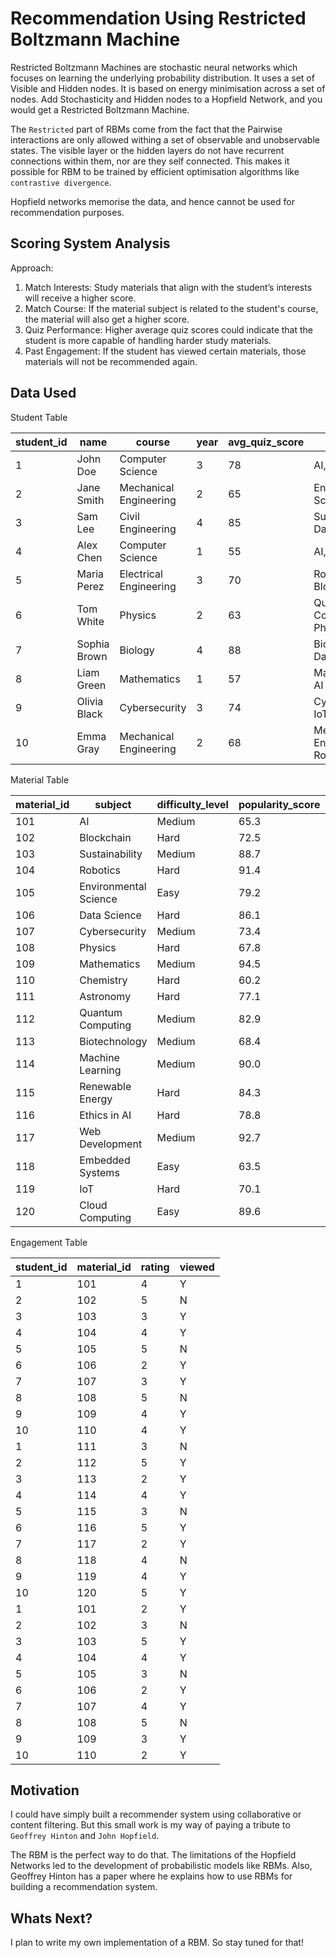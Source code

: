 # Recommendation Using Restricted Boltzmann Machine 

Restricted Boltzmann Machines are stochastic neural networks which focuses on learning the underlying probability distribution. It uses a set of Visible and Hidden nodes. It is based on energy minimisation across a set of nodes. Add Stochasticity and Hidden nodes to a Hopfield Network, and you would get a Restricted Boltzmann Machine.

The `Restricted` part of RBMs come from the fact that the Pairwise interactions are only allowed withing a set of observable and unobservable states. The visible layer or the hidden layers do not have recurrent connections within them, nor are they self connected. This makes it possible for RBM to be trained by efficient optimisation algorithms like `contrastive divergence`.

Hopfield networks memorise the data, and hence cannot be used for recommendation purposes. 


## Scoring System Analysis

Approach:

1. Match Interests: Study materials that align with the student’s interests will receive a higher score.
2. Match Course: If the material subject is related to the student's course, the material will also get a higher score.
3. Quiz Performance: Higher average quiz scores could indicate that the student is more capable of handling harder study materials.
4. Past Engagement: If the student has viewed certain materials, those materials will not be recommended again.

## Data Used

Student Table 

| student_id | name          | course                    | year | avg_quiz_score | interests                      |
|------------|---------------|---------------------------|------|-----------------|--------------------------------|
| 1          | John Doe     | Computer Science          | 3    | 78              | AI, Blockchain                 |
| 2          | Jane Smith   | Mechanical Engineering     | 2    | 65              | Environmental Science, AI      |
| 3          | Sam Lee      | Civil Engineering         | 4    | 85              | Sustainability, Data Science   |
| 4          | Alex Chen    | Computer Science          | 1    | 55              | AI, Fintech                    |
| 5          | Maria Perez  | Electrical Engineering     | 3    | 70              | Robotics, Blockchain           |
| 6          | Tom White    | Physics                   | 2    | 63              | Quantum Computing, Physics     |
| 7          | Sophia Brown  | Biology                   | 4    | 88              | Biotechnology, Data Science    |
| 8          | Liam Green   | Mathematics               | 1    | 57              | Mathematics, AI                |
| 9          | Olivia Black  | Cybersecurity             | 3    | 74              | Cybersecurity, IoT            |
| 10         | Emma Gray    | Mechanical Engineering     | 2    | 68              | Mechanical Engineering, Robotics|

Material Table 

| material_id | subject                 | difficulty_level | popularity_score | content_length |
|-------------|-------------------------|------------------|------------------|-----------------|
| 101         | AI                      | Medium           | 65.3             | 15.2            |
| 102         | Blockchain              | Hard             | 72.5             | 22.6            |
| 103         | Sustainability          | Medium           | 88.7             | 35.1            |
| 104         | Robotics                | Hard             | 91.4             | 27.8            |
| 105         | Environmental Science    | Easy             | 79.2             | 33.4            |
| 106         | Data Science            | Hard             | 86.1             | 12.3            |
| 107         | Cybersecurity           | Medium           | 73.4             | 30.5            |
| 108         | Physics                 | Hard             | 67.8             | 28.9            |
| 109         | Mathematics             | Medium           | 94.5             | 14.8            |
| 110         | Chemistry               | Hard             | 60.2             | 37.2            |
| 111         | Astronomy               | Hard             | 77.1             | 18.9            |
| 112         | Quantum Computing        | Medium           | 82.9             | 24.6            |
| 113         | Biotechnology           | Medium           | 68.4             | 10.5            |
| 114         | Machine Learning        | Medium           | 90.0             | 20.1            |
| 115         | Renewable Energy        | Hard             | 84.3             | 36.4            |
| 116         | Ethics in AI           | Hard             | 78.8             | 19.8            |
| 117         | Web Development         | Medium           | 92.7             | 12.7            |
| 118         | Embedded Systems        | Easy             | 63.5             | 31.5            |
| 119         | IoT                     | Hard             | 70.1             | 25.9            |
| 120         | Cloud Computing         | Easy             | 89.6             | 11.4            |


Engagement Table 

| student_id | material_id | rating | viewed |
|------------|-------------|--------|--------|
| 1          | 101         | 4      | Y      |
| 2          | 102         | 5      | N      |
| 3          | 103         | 3      | Y      |
| 4          | 104         | 4      | Y      |
| 5          | 105         | 5      | N      |
| 6          | 106         | 2      | Y      |
| 7          | 107         | 3      | Y      |
| 8          | 108         | 5      | N      |
| 9          | 109         | 4      | Y      |
| 10         | 110         | 4      | Y      |
| 1          | 111         | 3      | N      |
| 2          | 112         | 5      | Y      |
| 3          | 113         | 2      | Y      |
| 4          | 114         | 4      | Y      |
| 5          | 115         | 3      | N      |
| 6          | 116         | 5      | Y      |
| 7          | 117         | 2      | Y      |
| 8          | 118         | 4      | N      |
| 9          | 119         | 4      | Y      |
| 10         | 120         | 5      | Y      |
| 1          | 101         | 2      | Y      |
| 2          | 102         | 3      | N      |
| 3          | 103         | 5      | Y      |
| 4          | 104         | 4      | Y      |
| 5          | 105         | 3      | N      |
| 6          | 106         | 2      | Y      |
| 7          | 107         | 4      | Y      |
| 8          | 108         | 5      | N      |
| 9          | 109         | 3      | Y      |
| 10         | 110         | 2      | Y      |


## Motivation

I could have simply built a recommender system using collaborative or content filtering. But this small work is my way of paying a tribute to `Geoffrey Hinton` and `John Hopfield`. 

The RBM is the perfect way to do that. The limitations of the Hopfield Networks led to the development of probabilistic models like RBMs. Also, Geoffrey Hinton has a paper where he explains how to use RBMs for building a recommendation system.

## Whats Next?

I plan to write my own implementation of a RBM. So stay tuned for that!
